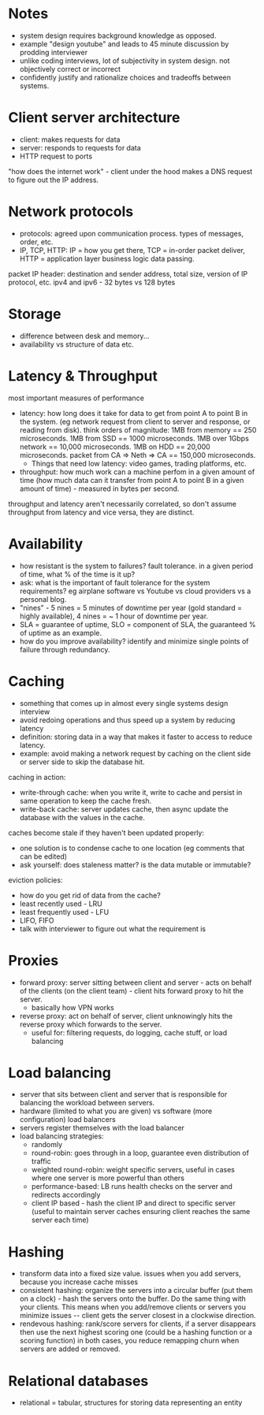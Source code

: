 # Notes 

- system design requires background knowledge as opposed. 
- example "design youtube" and leads to 45 minute discussion by prodding interviewer
- unlike coding interviews, lot of subjectivity in system design. not objectively correct or incorrect 
- confidently justify and rationalize choices and tradeoffs between systems. 

# Client server architecture 
- client: makes requests for data 
- server: responds to requests for data
- HTTP request to ports 

"how does the internet work" - client under the hood makes a DNS request to figure out the IP address.  

# Network protocols 

- protocols: agreed upon communication process. types of messages, order, etc. 
- IP, TCP, HTTP: IP = how you get there, TCP = in-order packet deliver, HTTP = application layer business logic data passing. 

packet IP header: destination and sender address, total size, version of IP protocol, etc. ipv4 and ipv6 - 32 bytes vs 128 bytes

# Storage 
- difference between desk and memory... 
- availability vs structure of data etc. 

# Latency & Throughput
most important measures of performance
- latency: how long does it take for data to get from point A to point B in the system. (eg network request from client to server and response, or reading from disk). think orders of magnitude: 1MB from memory == 250 microseconds. 1MB from SSD == 1000 microseconds. 1MB over 1Gbps network == 10,000 microseconds. 1MB on HDD == 20,000 microseconds. packet from CA => Neth => CA == 150,000 microseconds. 
  - Things that need low latency: video games, trading platforms, etc. 
- throughput: how much work can a machine perfom in a given amount of time (how much data can it transfer from point A to point B in a given amount of time) - measured in bytes per second. 

throughput and latency aren't necessarily correlated, so don't assume throughput from latency and vice versa, they are distinct. 

# Availability 
- how resistant is the system to failures? fault tolerance. in a given period of time, what % of the time is it up? 
- ask: what is the important of fault tolerance for the system requirements? eg airplane software vs Youtube vs cloud providers vs a personal blog. 
- "nines" - 5 nines = 5 minutes of downtime per year (gold standard = highly available), 4 nines = ~ 1 hour of downtime per year. 
- SLA = guarantee of uptime, SLO = component of SLA, the guaranteed % of uptime as an example. 
- how do you improve availability? identify and minimize single points of failure through redundancy. 

# Caching 
- something that comes up in almost every single systems design interview
- avoid redoing operations and thus speed up a system by reducing latency
- definition: storing data in a way that makes it faster to access to reduce latency. 
- example: avoid making a network request by caching on the client side or server side to skip the database hit. 

caching in action: 
- write-through cache: when you write it, write to cache and persist in same operation to keep the cache fresh. 
- write-back cache: server updates cache, then async update the database with the values in the cache. 

caches become stale if they haven't been updated properly: 
- one solution is to condense cache to one location (eg comments that can be edited)
- ask yourself: does staleness matter? is the data mutable or immutable? 

eviction policies: 
- how do you get rid of data from the cache? 
- least recently used - LRU 
- least frequently used - LFU 
- LIFO, FIFO 
- talk with interviewer to figure out what the requirement is

# Proxies
- forward proxy: server sitting between client and server - acts on behalf of the clients (on the client team) - client hits forward proxy to hit the server. 
  - basically how VPN works
- reverse proxy: act on behalf of server, client unknowingly hits the reverse proxy which forwards to the server. 
  - useful for: filtering requests, do logging, cache stuff, or load balancing 

# Load balancing 
- server that sits between client and server that is responsible for balancing the workload between servers. 
- hardware (limited to what you are given) vs software (more configuration) load balancers 
- servers register themselves with the load balancer 
- load balancing strategies: 
  - randomly
  - round-robin: goes through in a loop, guarantee even distribution of traffic
  - weighted round-robin: weight specific servers, useful in cases where one server is more powerful than others 
  - performance-based: LB runs health checks on the server and redirects accordingly
  - client IP based - hash the client IP and direct to specific server (useful to maintain server caches ensuring client reaches the same server each time)

# Hashing 
- transform data into a fixed size value. issues when you add servers, because you increase cache misses 
- consistent hashing:  organize the servers into a circular buffer (put them on a clock) - hash the servers onto the buffer. Do the same thing with your clients. This means when you add/remove clients or servers you minimize issues -- client gets the server closest in a clockwise direction. 
- rendevous hashing: rank/score servers for clients, if a server disappears then use the next highest scoring one (could be a hashing function or a scoring function)
in both cases, you reduce remapping churn when servers are added or removed. 

# Relational databases
- relational = tabular, structures for storing data representing an entity 